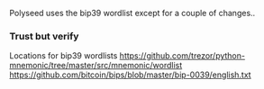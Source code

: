 
Polyseed uses the bip39 wordlist except for a couple of changes.. 




### Trust but verify

Locations for bip39 wordlists 
https://github.com/trezor/python-mnemonic/tree/master/src/mnemonic/wordlist
https://github.com/bitcoin/bips/blob/master/bip-0039/english.txt




